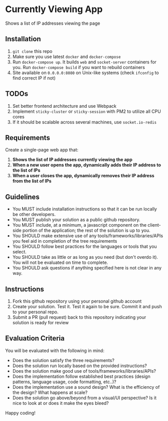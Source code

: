 # Currently Viewing App

Shows a list of IP addresses viewing the page

## Installation
1. `git clone` this repo
2. Make sure you use latest `docker` and `docker-compose`
3. Run `docker-compose up`. It builds `web` and `socket-server` containers for you. 
Run `docker-compose build` if you want to rebuild containers
4. Site available on `0.0.0.0:8080` on Unix-like systems (check `ifconfig` to find correct IP if not)

## TODOs
1. Set better frontend architecture and use Webpack
2. Implement `sticky-cluster` or `sticky-session` with PM2 to utilize all CPU cores
3. If it should be scalable across several machines, use `socket.io-redis`

## Requirements

Create a single-page web app that:

1. **Shows the list of IP addresses currently viewing the app**
2. **When a new user opens the app, dynamically adds their IP address to the list of IPs**
3. **When a user closes the app, dynamically removes their IP address from the list of IPs**

## Guidelines

- You MUST include installation instructions so that it can be run locally be other developers.
- You MUST publish your solution as a public github repository.
- You MUST include, at a minimum, a javascript component on the client-side portion of the application; the rest of the solution is up to you.
- You SHOULD make extensive use of any tools/frameworks/libraries/APIs you feel aid in completion of the tree requirements
- You SHOULD follow best practices for the languages or tools that you select.
- You SHOULD take as little or as long as you need (but don't overdo it). You will not be evaluated on time to complete.
- You SHOULD ask questions if anything specified here is not clear in any way.

## Instructions

1. Fork this github repository using your personal github account
2. Create your solution. Test it. Test it again to be sure. Commit it and push to your personal repo.
3. Submit a PR (pull request) back to this repository indicating your solution is ready for review

## Evaluation Criteria

You will be evaluated with the following in mind:

- Does the solution satisfy the three requirements?
- Does the solution run locally based on the provided instructions?
- Does the solution make good use of tools/frameworks/libraries/APIs?
- Does the implementation follow established best practices (design patterns, language usage, code formatting, etc..)?
- Does the implementation use a sound design? What is the efficiency of the design? What happens at scale?
- Does the solution go above/beyond from a visual/UI perspective? Is it nice to look at or does it make the eyes bleed?

Happy coding!


